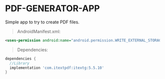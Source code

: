 # PDF-GENERATOR-APP
Simple app to try to create PDF files.

>AndroidManifest.xml:
```xml
<uses-permission android:name="android.permission.WRITE_EXTERNAL_STORAGE"/>
```
>Dependencies:
```gradle
dependencies {
  //Library
  implementation 'com.itextpdf:itextg:5.5.10'
}
```
